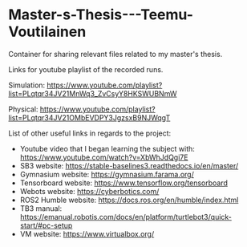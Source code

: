 # Master-s-Thesis---Teemu-Voutilainen
Container for sharing relevant files related to my master's thesis.

Links for youtube playlist of the recorded runs.

Simulation: https://www.youtube.com/playlist?list=PLqtqr34JV21MnWq3_ZvCsyY8HKSWUBNmW

Physical: https://www.youtube.com/playlist?list=PLqtqr34JV21OMbEVDPY3JgzsxB9NJWqgT


List of other useful links in regards to the project:

- Youtube video that I began learning the subject with: https://www.youtube.com/watch?v=XbWhJdQgi7E
- SB3 website: https://stable-baselines3.readthedocs.io/en/master/
- Gymnasium website: https://gymnasium.farama.org/
- Tensorboard website: https://www.tensorflow.org/tensorboard
- Webots website: https://cyberbotics.com/
- ROS2 Humble website: https://docs.ros.org/en/humble/index.html
- TB3 manual: https://emanual.robotis.com/docs/en/platform/turtlebot3/quick-start/#pc-setup
- VM website: https://www.virtualbox.org/
